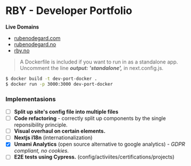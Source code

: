 # RBY - Developer Portfolio

**Live Domains**

- [rubenodegard.com](https://rubenodegard.com)
- [rubenodegard.no](https://rubenodegard.no)
- [rby.no](https://rby.no)

> A Dockerfile is included if you want to run in as a standalone app.\
> Uncomment the line _**output: 'standalone',**_ in next.config.js.

```bash
$ docker build -t dev-port-docker .
$ docker run -p 3000:3000 dev-port-docker
```

### Implementasions

- [ ] **Split up site's config file into multiple files**
- [ ] **Code refactoring** - correctly split up components by the single
      reponsibility principle.
- [ ] **Visual overhaul on certain elements.**
- [ ] **Nextjs i18n** (internationalization)
- [x] **Umami Analytics** (open source alternative to google analytics) - _GDPR
      compliant, no cookies._
- [ ] **E2E tests using Cypress.** (config/activiites/certifications/projects)
